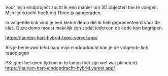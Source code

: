 Voor mijn eindproject zocht ik een manier om 3D objecten toe te voegen. Mijn leerkracht heeft mij Three.js aangeraden.

In volgende link vind je een kleine demo die ik heb gepresenteerd voor de klas. Deze demo moest makelijk zijn zodat iedereen de code kon begrijpen.

https://laurien-hart-hybrid-topic.vercel.app/

Als je benieuwd bent naar mijn eindopdracht kan je de volgende link raadplegen

PS: geef het even tijd om in te laden (het zijn wel wat planeten)
https://laurien-hart-eindopdracht-hybrid.vercel.app/
